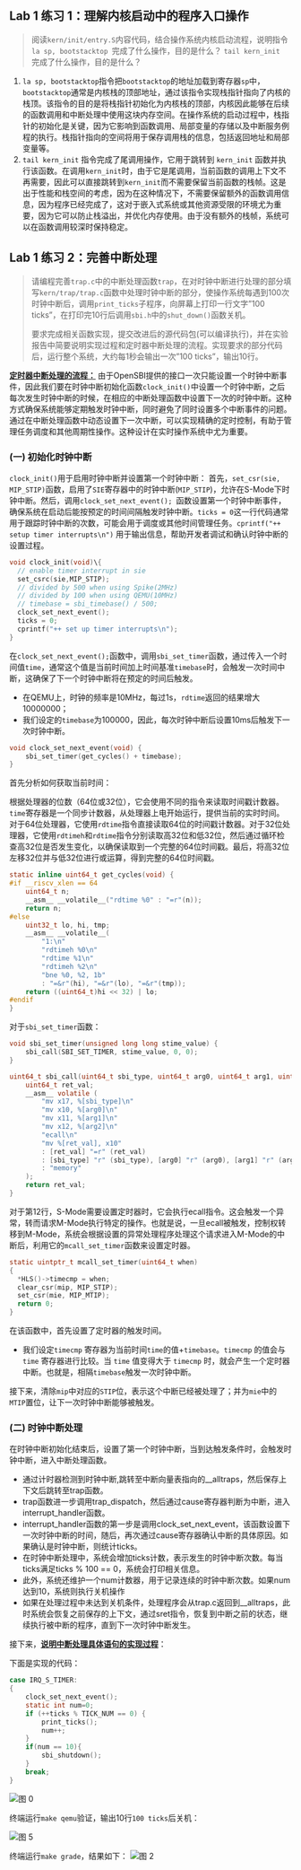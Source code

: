 

## Lab 1 练习 1：理解内核启动中的程序入口操作

> 阅读`kern/init/entry.S`内容代码，结合操作系统内核启动流程，说明指令 `la sp, bootstacktop `完成了什么操作，目的是什么？ `tail kern_init `完成了什么操作，目的是什么？

1. `la sp, bootstacktop`指令把`bootstacktop`的地址加载到寄存器`sp`中，`bootstacktop`通常是内核栈的顶部地址，通过该指令实现栈指针指向了内核的栈顶。该指令的目的是将栈指针初始化为内核栈的顶部，内核因此能够在后续的函数调用和中断处理中使用这块内存空间。在操作系统的启动过程中，栈指针的初始化是关键，因为它影响到函数调用、局部变量的存储以及中断服务例程的执行。栈指针指向的空间将用于保存调用栈的信息，包括返回地址和局部变量等。
2. `tail kern_init` 指令完成了尾调用操作，它用于跳转到 `kern_init` 函数并执行该函数。在调用`kern_init`时，由于它是尾调用，当前函数的调用上下文不再需要，因此可以直接跳转到`kern_init`而不需要保留当前函数的栈帧。这是出于性能和栈空间的考虑，因为在这种情况下，不需要保留额外的函数调用信息，因为程序已经完成了，这对于嵌入式系统或其他资源受限的环境尤为重要，因为它可以防止栈溢出，并优化内存使用。由于没有额外的栈帧，系统可以在函数调用较深时保持稳定。

## Lab 1 练习 2：完善中断处理 

> 请编程完善`trap.c`中的中断处理函数`trap`，在对时钟中断进行处理的部分填写`kern/trap/trap.c`函数中处理时钟中断的部分，使操作系统每遇到100次时钟中断后，调用`print_ticks`子程序，向屏幕上打印一行文字”100 ticks”，在打印完10行后调用`sbi.h`中的`shut_down()`函数关机。
>
> 要求完成相关函数实现，提交改进后的源代码包(可以编译执行)，并在实验报告中简要说明实现过程和定时器中断处理的流程。实现要求的部分代码后，运行整个系统，大约每1秒会输出一次”100 ticks”，输出10行。

<u>**定时器中断处理的流程：**</u>
由于OpenSBI提供的接口一次只能设置一个时钟中断事件，因此我们要在时钟中断初始化函数`clock_init()`中设置一个时钟中断，之后每次发生时钟中断的时候，在相应的中断处理函数中设置下一次的时钟中断。这种方式确保系统能够定期触发时钟中断，同时避免了同时设置多个中断事件的问题。通过在中断处理函数中动态设置下一次中断，可以实现精确的定时控制，有助于管理任务调度和其他周期性操作。这种设计在实时操作系统中尤为重要。

### (一) 初始化时钟中断

`clock_init()`用于启用时钟中断并设置第一个时钟中断： 首先，`set_csr(sie, MIP_STIP)`函数，启用了`SIE`寄存器中的时钟中断(`MIP_STIP`)，允许在S-Mode下时钟中断。然后，调用`clock_set_next_event(); `函数设置第一个时钟中断事件，确保系统在启动后能按预定的时间间隔触发时钟中断。`ticks = 0`这一行代码通常用于跟踪时钟中断的次数，可能会用于调度或其他时间管理任务。`cprintf("++ setup timer interrupts\n")` 用于输出信息，帮助开发者调试和确认时钟中断的设置过程。
```c
void clock_init(void)\{
  // enable timer interrupt in sie
  set_csrc(sie,MIP_STIP);
  // divided by 500 when using Spike(2MHz)
  // divided by 100 when using QEMU(10MHz)
  // timebase = sbi_timebase() / 500;
  clock_set_next_event();
  ticks = 0;
  cprintf("++ set up timer interrupts\n");
}
```

在`clock_set_next_event();`函数中，调用`sbi_set_timer`函数，通过传入一个时间值`time`，通常这个值是当前时间加上时间基准`timebase`时，会触发一次时间中断，这确保了下一个时钟中断将在预定的时间后触发。


- 在QEMU上，时钟的频率是10MHz，每过1s，`rdtime`返回的结果增大10000000；
- 我们设定的`timebase`为100000，因此，每次时钟中断后设置10ms后触发下一次时钟中断。

```c
void clock_set_next_event(void) { 
    sbi_set_timer(get_cycles() + timebase); 
}
```

首先分析如何获取当前时间：


根据处理器的位数（64位或32位），它会使用不同的指令来读取时间戳计数器。
`time`寄存器是一个同步计数器，从处理器上电开始运行，提供当前的实时时间。对于64位处理器，它使用`rdtime`指令直接读取64位的时间戳计数器。对于32位处理器，它使用`rdtimeh`和`rdtime`指令分别读取高32位和低32位，然后通过循环检查高32位是否发生变化，以确保读取到一个完整的64位时间戳。最后，将高32位左移32位并与低32位进行或运算，得到完整的64位时间戳。
```c
static inline uint64_t get_cycles(void) {
#if __riscv_xlen == 64
    uint64_t n;
    __asm__ __volatile__("rdtime %0" : "=r"(n));
    return n;
#else
    uint32_t lo, hi, tmp;
    __asm__ __volatile__(
        "1:\n"
        "rdtimeh %0\n"
        "rdtime %1\n"
        "rdtimeh %2\n"
        "bne %0, %2, 1b"
        : "=&r"(hi), "=&r"(lo), "=&r"(tmp));
    return ((uint64_t)hi << 32) | lo;
#endif
}

```

对于`sbi_set_timer`函数：
```c
void sbi_set_timer(unsigned long long stime_value) {
    sbi_call(SBI_SET_TIMER, stime_value, 0, 0);
}

uint64_t sbi_call(uint64_t sbi_type, uint64_t arg0, uint64_t arg1, uint64_t arg2) {
    uint64_t ret_val;
    __asm__ volatile (
        "mv x17, %[sbi_type]\n"
        "mv x10, %[arg0]\n"
        "mv x11, %[arg1]\n"
        "mv x12, %[arg2]\n"
        "ecall\n"
        "mv %[ret_val], x10"
        : [ret_val] "=r" (ret_val)
        : [sbi_type] "r" (sbi_type), [arg0] "r" (arg0), [arg1] "r" (arg1), [arg2] "r" (arg2)
        : "memory"
    );
    return ret_val;
}
```
对于第12行，S-Mode需要设置定时器时，它会执行ecall指令。这会触发一个异常，转而请求M-Mode执行特定的操作。也就是说，一旦ecall被触发，控制权转移到M-Mode，系统会根据设置的异常处理程序处理这个请求进入M-Mode的中断后，利用它的`mcall_set_timer`函数来设置定时器。

```c
static uintptr_t mcall_set_timer(uint64_t when)
{
  *HLS()->timecmp = when;
  clear_csr(mip, MIP_STIP);
  set_csr(mie, MIP_MTIP);
  return 0;
}
```

在该函数中，首先设置了定时器的触发时间。

- 我们设定`timecmp` 寄存器为当前时间`time`的值+`timebase`。`timecmp` 的值会与 `time` 寄存器进行比较。当 `time` 值变得大于 `timecmp` 时，就会产生一个定时器中断。也就是，相隔`timebase`触发一次时钟中断。

接下来，清除`mip`中对应的`STIP`位，表示这个中断已经被处理了；并为`mie`中的`MTIP`置位，让下一次时钟中断能够被触发。

### (二) 时钟中断处理

在时钟中断初始化结束后，设置了第一个时钟中断，当到达触发条件时，会触发时钟中断，进入中断处理函数。
- 通过计时器检测到时钟中断,跳转至中断向量表指向的__alltraps，然后保存上下文后跳转至trap函数。
- trap函数进一步调用trap_dispatch，然后通过cause寄存器判断为中断，进入interrupt_handler函数。
- interrupt_handler函数的第一步是调用clock_set_next_event，该函数设置下一次时钟中断的时间，随后，再次通过cause寄存器确认中断的具体原因。如果确认是时钟中断，则统计ticks。
- 在时钟中断处理中，系统会增加ticks计数，表示发生的时钟中断次数。每当ticks满足ticks % 100 == 0，系统会打印相关信息。
- 此外，系统还维护一个num计数器，用于记录连续的时钟中断次数。如果num达到10，系统则执行关机操作
- 如果在处理过程中未达到关机条件，处理程序会从trap.c返回到__alltraps，此时系统会恢复之前保存的上下文，通过sret指令，恢复到中断之前的状态，继续执行被中断的程序，直到下一次时钟中断发生。



接下来，**<u>说明中断处理具体语句的实现过程</u>**：


下面是实现的代码：

```c
case IRQ_S_TIMER:
{
	clock_set_next_event();
	static int num=0;
	if (++ticks % TICK_NUM == 0) {
        print_ticks();
        num++;
    }
	if(num == 10){
        sbi_shutdown();
    }
    break;
}
```

![图 0](image/3831ffd45355f174e7da9b56bd841dc32b7809fc5cbd4e77252f7f14add05154.png)  

终端运行`make qemu`验证，输出10行`100 ticks`后关机：
 

![图 5](image/27210db42a2c28b2ebfb7d5277d7da642d9ec576a901e32bd9cc3da7dd28e848.png)  

 

终端运行`make grade`，结果如下：
![图 2](image/fa4765fa127d39fc30dc77f9af83abaa86b7f3ef06dc0e7dde434139197fbdcf.png)  


 





